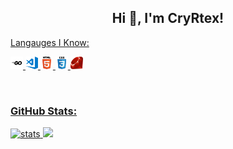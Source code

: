 <h2 align="center">Hi 👋, I'm CryRtex!</h2>
<a href="https://github.com/CryRtex
        </br>
</p>

## Langauges I Know:
        

<code><img height="20" src="https://raw.githubusercontent.com/github/explore/80688e429a7d4ef2fca1e82350fe8e3517d3494d/topics/go/go.png"></code>
<code><img height="20" src="https://raw.githubusercontent.com/github/explore/80688e429a7d4ef2fca1e82350fe8e3517d3494d/topics/visual-studio-code/visual-studio-code.png"></code>
<code><img height="20" src="https://raw.githubusercontent.com/github/explore/80688e429a7d4ef2fca1e82350fe8e3517d3494d/topics/html/html.png"></code>
<code><img height="20" src="https://raw.githubusercontent.com/github/explore/80688e429a7d4ef2fca1e82350fe8e3517d3494d/topics/css/css.png"></code>
<code><img height="20" src="https://raw.githubusercontent.com/github/explore/80688e429a7d4ef2fca1e82350fe8e3517d3494d/topics/ruby/ruby.png"></code>
                                                                                                                                           
</br>
                                                                                                                                           
<h3 align="left">GitHub Stats:</h3>
<p align="left">
   <img src="https://github-readme-stats.vercel.app/api?username=CryRtex&count_private=true&show_icons=true&theme=radical" width="%100" height="150px" alt="stats" />
   <img src="https://github-readme-stats.vercel.app/api/top-langs/?username=CryRtex&layout=compact&theme=radical=true" />

        
